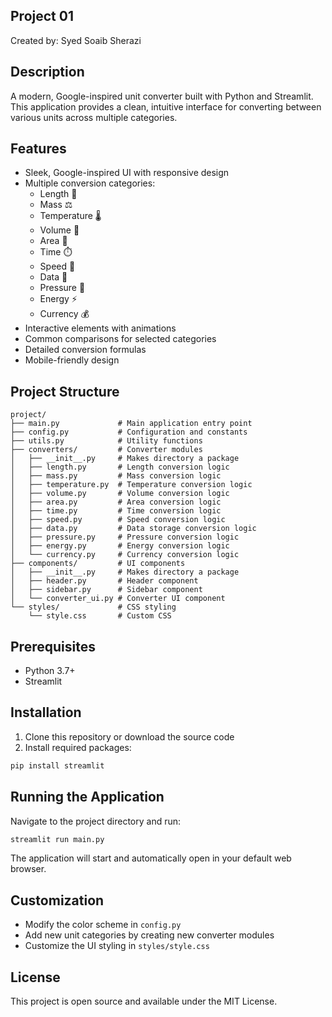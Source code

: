 
## Project 01
Created by: Syed Soaib Sherazi

## Description
A modern, Google-inspired unit converter built with Python and Streamlit. This application provides a clean, intuitive interface for converting between various units across multiple categories.

## Features
- Sleek, Google-inspired UI with responsive design
- Multiple conversion categories:
  - Length 📏
  - Mass ⚖️
  - Temperature 🌡️
  - Volume 🧪
  - Area 📐
  - Time ⏱️
  - Speed 🚀
  - Data 💾
  - Pressure 🔄
  - Energy ⚡
  - Currency 💰
- Interactive elements with animations
- Common comparisons for selected categories
- Detailed conversion formulas
- Mobile-friendly design

## Project Structure
```
project/
├── main.py             # Main application entry point
├── config.py           # Configuration and constants
├── utils.py            # Utility functions
├── converters/         # Converter modules
│   ├── __init__.py     # Makes directory a package
│   ├── length.py       # Length conversion logic
│   ├── mass.py         # Mass conversion logic
│   ├── temperature.py  # Temperature conversion logic
│   ├── volume.py       # Volume conversion logic
│   ├── area.py         # Area conversion logic
│   ├── time.py         # Time conversion logic
│   ├── speed.py        # Speed conversion logic
│   ├── data.py         # Data storage conversion logic
│   ├── pressure.py     # Pressure conversion logic
│   ├── energy.py       # Energy conversion logic
│   └── currency.py     # Currency conversion logic
├── components/         # UI components
│   ├── __init__.py     # Makes directory a package
│   ├── header.py       # Header component
│   ├── sidebar.py      # Sidebar component
│   └── converter_ui.py # Converter UI component
└── styles/             # CSS styling
    └── style.css       # Custom CSS
```

## Prerequisites
- Python 3.7+
- Streamlit

## Installation
1. Clone this repository or download the source code
2. Install required packages:
```bash
pip install streamlit
```

## Running the Application
Navigate to the project directory and run:
```bash
streamlit run main.py
```

The application will start and automatically open in your default web browser.

## Customization
- Modify the color scheme in `config.py`
- Add new unit categories by creating new converter modules
- Customize the UI styling in `styles/style.css`

## License
This project is open source and available under the MIT License.